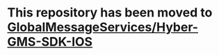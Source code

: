 # This repository has been moved to [GlobalMessageServices/Hyber-GMS-SDK-IOS](https://github.com/GlobalMessageServices/Hyber-GMS-SDK-IOS)
